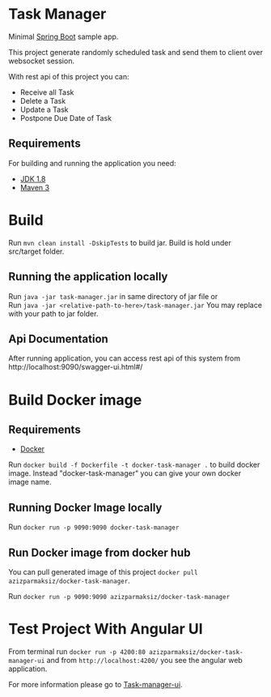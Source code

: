 # Task Manager
Minimal [Spring Boot](http://projects.spring.io/spring-boot/) sample app.

This project generate randomly scheduled task and send them to client over websocket session.

With rest api of this project you can:
- Receive all Task
- Delete a Task
- Update a Task
- Postpone Due Date of Task

## Requirements

For building and running the application you need:

- [JDK 1.8](http://www.oracle.com/technetwork/java/javase/downloads/jdk8-downloads-2133151.html)
- [Maven 3](https://maven.apache.org)

# Build
Run `mvn clean install -DskipTests` to build jar. Build is hold under src/target folder.

## Running the application locally
Run `java -jar task-manager.jar` in same directory of jar file 
or  
Run `java -jar <relative-path-to-here>/task-manager.jar`
You may replace <relative-path-to-here> with your path to jar folder.

## Api Documentation
After running application, you can access rest api of this system from http://localhost:9090/swagger-ui.html#/

# Build Docker image
## Requirements
- [Docker](https://docs.docker.com/install)

Run `docker build -f Dockerfile -t docker-task-manager .` to build docker image.
Instead "docker-task-manager" you can give your own docker image name.

## Running Docker Image locally

Run `docker run -p 9090:9090 docker-task-manager`

## Run Docker image from docker hub

You can pull generated image of this project `docker pull azizparmaksiz/docker-task-manager`.

Run `docker run -p 9090:9090 azizparmaksiz/docker-task-manager`

# Test Project With Angular UI

From terminal run  `docker run -p 4200:80 azizparmaksiz/docker-task-manager-ui` and from `http://localhost:4200/` you see the
angular web application.

For more information please go to  [Task-manager-ui](https://github.com/azizparmaksiz/task-manager-system/tree/master/task-manager-ui).
